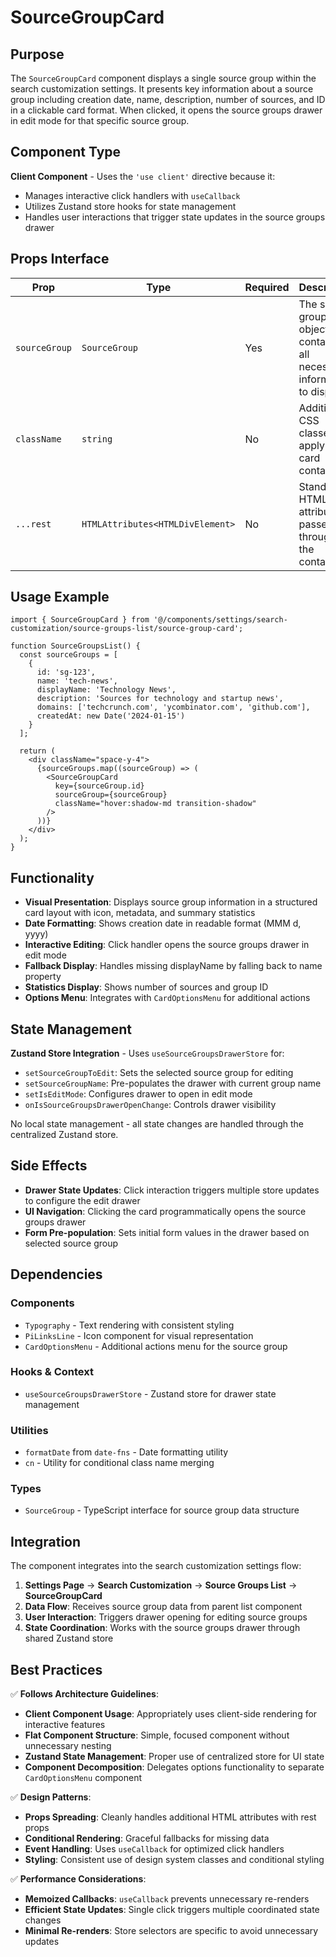 # SourceGroupCard

## Purpose

The `SourceGroupCard` component displays a single source group within the search customization settings. It presents key information about a source group including creation date, name, description, number of sources, and ID in a clickable card format. When clicked, it opens the source groups drawer in edit mode for that specific source group.

## Component Type

**Client Component** - Uses the `'use client'` directive because it:
- Manages interactive click handlers with `useCallback`
- Utilizes Zustand store hooks for state management
- Handles user interactions that trigger state updates in the source groups drawer

## Props Interface

| Prop | Type | Required | Description |
|------|------|----------|-------------|
| `sourceGroup` | `SourceGroup` | Yes | The source group data object containing all necessary information to display |
| `className` | `string` | No | Additional CSS classes to apply to the card container |
| `...rest` | `HTMLAttributes<HTMLDivElement>` | No | Standard HTML div attributes passed through to the container |

## Usage Example

```tsx
import { SourceGroupCard } from '@/components/settings/search-customization/source-groups-list/source-group-card';

function SourceGroupsList() {
  const sourceGroups = [
    {
      id: 'sg-123',
      name: 'tech-news',
      displayName: 'Technology News',
      description: 'Sources for technology and startup news',
      domains: ['techcrunch.com', 'ycombinator.com', 'github.com'],
      createdAt: new Date('2024-01-15')
    }
  ];

  return (
    <div className="space-y-4">
      {sourceGroups.map((sourceGroup) => (
        <SourceGroupCard 
          key={sourceGroup.id}
          sourceGroup={sourceGroup}
          className="hover:shadow-md transition-shadow"
        />
      ))}
    </div>
  );
}
```

## Functionality

- **Visual Presentation**: Displays source group information in a structured card layout with icon, metadata, and summary statistics
- **Date Formatting**: Shows creation date in readable format (MMM d, yyyy)
- **Interactive Editing**: Click handler opens the source groups drawer in edit mode
- **Fallback Display**: Handles missing displayName by falling back to name property
- **Statistics Display**: Shows number of sources and group ID
- **Options Menu**: Integrates with `CardOptionsMenu` for additional actions

## State Management

**Zustand Store Integration** - Uses `useSourceGroupsDrawerStore` for:
- `setSourceGroupToEdit`: Sets the selected source group for editing
- `setSourceGroupName`: Pre-populates the drawer with current group name
- `setIsEditMode`: Configures drawer to open in edit mode
- `onIsSourceGroupsDrawerOpenChange`: Controls drawer visibility

No local state management - all state changes are handled through the centralized Zustand store.

## Side Effects

- **Drawer State Updates**: Click interaction triggers multiple store updates to configure the edit drawer
- **UI Navigation**: Clicking the card programmatically opens the source groups drawer
- **Form Pre-population**: Sets initial form values in the drawer based on selected source group

## Dependencies

### Components
- `Typography` - Text rendering with consistent styling
- `PiLinksLine` - Icon component for visual representation
- `CardOptionsMenu` - Additional actions menu for the source group

### Hooks & Context
- `useSourceGroupsDrawerStore` - Zustand store for drawer state management

### Utilities
- `formatDate` from `date-fns` - Date formatting utility
- `cn` - Utility for conditional class name merging

### Types
- `SourceGroup` - TypeScript interface for source group data structure

## Integration

The component integrates into the search customization settings flow:

1. **Settings Page** → **Search Customization** → **Source Groups List** → **SourceGroupCard**
2. **Data Flow**: Receives source group data from parent list component
3. **User Interaction**: Triggers drawer opening for editing source groups
4. **State Coordination**: Works with the source groups drawer through shared Zustand store

## Best Practices

✅ **Follows Architecture Guidelines**:
- **Client Component Usage**: Appropriately uses client-side rendering for interactive features
- **Flat Component Structure**: Simple, focused component without unnecessary nesting
- **Zustand State Management**: Proper use of centralized store for UI state
- **Component Decomposition**: Delegates options functionality to separate `CardOptionsMenu` component

✅ **Design Patterns**:
- **Props Spreading**: Cleanly handles additional HTML attributes with rest props
- **Conditional Rendering**: Graceful fallbacks for missing data
- **Event Handling**: Uses `useCallback` for optimized click handlers
- **Styling**: Consistent use of design system classes and conditional styling

✅ **Performance Considerations**:
- **Memoized Callbacks**: `useCallback` prevents unnecessary re-renders
- **Efficient State Updates**: Single click triggers multiple coordinated state changes
- **Minimal Re-renders**: Store selectors are specific to avoid unnecessary updates